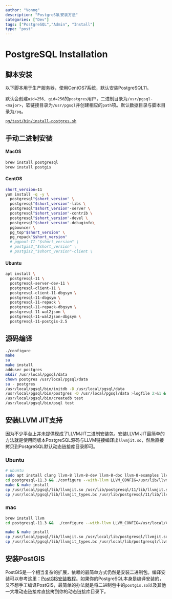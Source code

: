 ```yaml
---
author: "Vonng"
description: "PostgreSQL安装方法"
categories: ["Dev"]
tags: ["PostgreSQL","Admin", "Install"]
type: "post"
---
```


# PostgreSQL Installation



## 脚本安装

以下脚本用于生产服务器，使用CentOS7系统，默认安装PostgreSQL11。

默认会创建`uid=256, gid=256`的`postgres`用户，二进制目录为`/usr/pgsql-<major>`，软链接目录为`/usr/pgsql`并创建相应的`path`项。默认数据目录与脚本目录为`/pg`。

[`pg/test/bin/install-postgres.sh`](https://github.com/Vonng/pg/blob/master/test/bin/install-postgres.sh)



## 手动二进制安装

#### MacOS 

```bash
brew install postgresql
brew install postgis
```

#### CentOS

```bash
short_version=11
yum install -q -y \
  postgresql"$short_version" \
  postgresql"$short_version"-libs \
  postgresql"$short_version"-server \
  postgresql"$short_version"-contrib \
  postgresql"$short_version"-devel \
  postgresql"$short_version"-debuginfo\
  pgbouncer \
  pg_top"$short_version" \
  pg_repack"$short_version"
  # pgpool-II-"$short_version" \
  # postgis2_"$short_version" \
  # postgis2_"$short_version"-client \
```

#### Ubuntu

```bash
apt install \
  postgresql-11 \
  postgresql-server-dev-11 \
  postgresql-client-11 \
  postgresql-client-11-dbgsym \
  postgresql-11-dbgsym \
  postgresql-11-repack \
  postgresql-11-repack-dbgsym \
  postgresql-11-wal2json \
  postgresql-11-wal2json-dbgsym \
  postgresql-11-postgis-2.5
```



## 源码编译

```bash
./configure
make
su
make install
adduser postgres
mkdir /usr/local/pgsql/data
chown postgres /usr/local/pgsql/data
su - postgres
/usr/local/pgsql/bin/initdb -D /usr/local/pgsql/data
/usr/local/pgsql/bin/postgres -D /usr/local/pgsql/data >logfile 2>&1 &
/usr/local/pgsql/bin/createdb test
/usr/local/pgsql/bin/psql test
```



## 安装LLVM JIT支持

因为不少平台上并未提供现成了LLVMJIT二进制安装包。安装LLVM JIT最简单的方法就是使用同版本PostgreSQL源码与LLVM链接编译出`llvmjit.so`，然后直接拷贝到PostgreSQL默认动态链接库目录即可。

### Ubuntu

```bash
# ubuntu
sudo apt install clang llvm-8 llvm-8-dev llvm-8-doc llvm-8-examples llvm-8-runtime llvm-8-tools zlib1g-dev zlib1g libreadline7 libreadline7-dbg libreadline-dev
cd postgresql-11.3 && ./configure --with-llvm LLVM_CONFIG=/usr/lib/llvm-8/bin/llvm-config
make & make install
cp /usr/local/pgsql/lib/llvmjit.so /usr/lib/postgresql/11/lib/llvmjit.so
cp /usr/local/pgsql/lib/llvmjit_types.bc /usr/lib/postgresql/11/lib/llvmjit_types.bc
```

###  mac

```bash
brew install llvm
cd postgresql-11.3 &&  ./configure --with-llvm LLVM_CONFIG=/usr/local/Cellar/llvm/8.0.0_1/bin/llvm-config

make & make install
cp /usr/local/pgsql/lib/llvmjit.so /usr/local/lib/postgresql/llvmjit.so
cp /usr/local/pgsql/lib/llvmjit_types.bc /usr/local/lib/postgresql/llvmjit_types.bc
```



## 安装PostGIS

PostGIS是一个相当复杂的扩展，依赖的最简单方式仍然是安装二进制包。编译安装可以参考这里：[PostGIS安装教程](../tools/postgis-install.md)。如果你的PostgreSQL本身是编译安装的，又不想手工编译PostGIS，最简单的办法就是将二进制包中的`postgis.so`以及其他一大堆动态链接库直接拷到你的动态链接库目录下。


